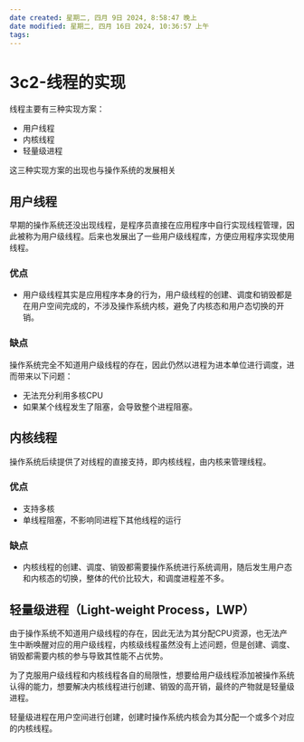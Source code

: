 ```yaml
---
date created: 星期二, 四月 9日 2024, 8:58:47 晚上
date modified: 星期二, 四月 16日 2024, 10:36:57 上午
tags: 
---
```


# 3c2-线程的实现

线程主要有三种实现方案：
- 用户线程
- 内核线程
- 轻量级进程

这三种实现方案的出现也与操作系统的发展相关

## 用户线程

早期的操作系统还没出现线程，是程序员直接在应用程序中自行实现线程管理，因此被称为用户级线程。后来也发展出了一些用户级线程库，方便应用程序实现使用线程。

### 优点

- 用户级线程其实是应用程序本身的行为，用户级线程的创建、调度和销毁都是在用户空间完成的，不涉及操作系统内核，避免了内核态和用户态切换的开销。

### 缺点

操作系统完全不知道用户级线程的存在，因此仍然以进程为进本单位进行调度，进而带来以下问题：
- 无法充分利用多核CPU
- 如果某个线程发生了阻塞，会导致整个进程阻塞。

## 内核线程

操作系统后续提供了对线程的直接支持，即内核线程，由内核来管理线程。

### 优点

- 支持多核
- 单线程阻塞，不影响同进程下其他线程的运行

### 缺点

- 内核线程的创建、调度、销毁都需要操作系统进行系统调用，随后发生用户态和内核态的切换，整体的代价比较大，和调度进程差不多。

## 轻量级进程（Light-weight Process，LWP）

由于操作系统不知道用户级线程的存在，因此无法为其分配CPU资源，也无法产生中断唤醒对应的用户级线程，内核级线程虽然没有上述问题，但是创建、调度、销毁都需要内核的参与导致其性能不占优势。

为了克服用户级线程和内核线程各自的局限性，想要给用户级线程添加被操作系统认得的能力，想要解决内核线程进行创建、销毁的高开销，最终的产物就是轻量级进程。

轻量级进程在用户空间进行创建，创建时操作系统内核会为其分配一个或多个对应的内核线程。